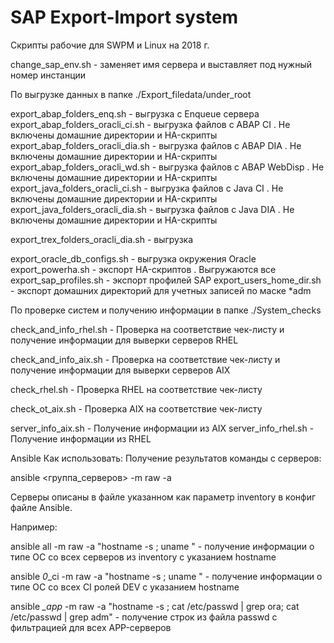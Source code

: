 # SAP Export-Import system 

Скрипты рабочие для SWPM и Linux на 2018 г.

change_sap_env.sh - заменяет имя сервера и выставляет под нужный номер инстанции

По выгрузке данных в папке  ./Export_filedata/under_root

export_abap_folders_enq.sh - выгрузка с Enqueue сервера 
export_abap_folders_oracli_ci.sh - выгрузка файлов  с ABAP CI . Не включены домашние директории и HA-скрипты
export_abap_folders_oracli_dia.sh - выгрузка файлов с ABAP DIA . Не включены домашние директории и HA-скрипты
export_abap_folders_oracli_wd.sh - выгрузка файлов с ABAP WebDisp . Не включены домашние директории и HA-скрипты
export_java_folders_oracli_ci.sh - выгрузка файлов  с Java CI . Не включены домашние директории и HA-скрипты
export_java_folders_oracli_dia.sh - выгрузка файлов  с Java DIA . Не включены домашние директории и HA-скрипты

export_trex_folders_oracli_dia.sh - выгрузка

export_oracle_db_configs.sh - выгрузка окружения Oracle
export_powerha.sh - экспорт HA-скриптов . Выгружаются все
export_sap_profiles.sh - экспорт профилей SAP
export_users_home_dir.sh - экспорт домашних директорий для учетных запиcей по маске *adm

По проверке систем и получению информации в папке ./System_checks

check_and_info_rhel.sh - Проверка на соответствие чек-листу  и получение информации для выверки серверов RHEL

check_and_info_aix.sh - Проверка на соответствие чек-листу  и получение информации для выверки серверов AIX

check_rhel.sh - Проверка RHEL на соответствие чек-листу 

check_ot_aix.sh - Проверка AIX на соответствие чек-листу 

server_info_aix.sh - Получение информации из AIX
server_info_rhel.sh  - Получение информации из RHEL

Ansible
Как использовать:
Получение результатов команды с серверов:

ansible <группа_серверов> -m raw -a  <command>



Серверы описаны в файле указанном как параметр inventory  в конфиг файле Ansible. 

Например:

ansible all -m raw -a "hostname -s ; uname " - получение информации о типе ОС со всех серверов из inventory  с указанием hostname

ansible *0*_ci -m raw -a "hostname -s ; uname " - получение информации о типе ОС со всех СI ролей DEV  с указанием hostname

ansible *_app* -m raw -a "hostname -s ; cat /etc/passwd | grep ora; cat /etc/passwd | grep adm" - получение строк из файла passwd с фильтрацией для всех APP-серверов

 
